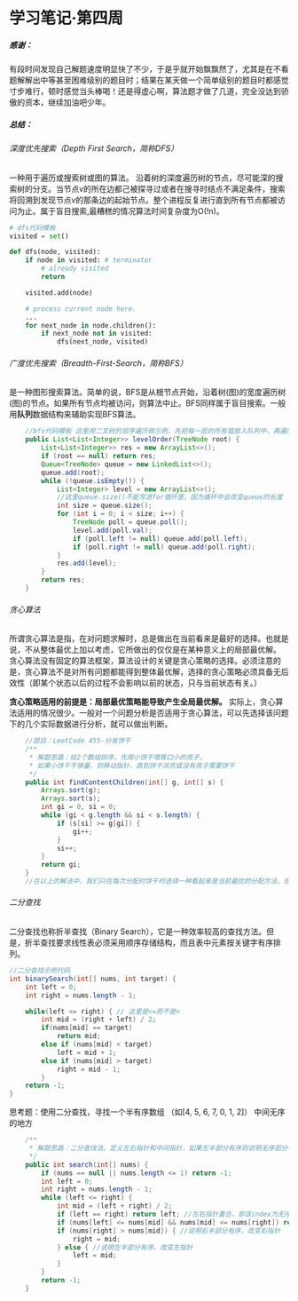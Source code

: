 # 学习笔记·第四周

##### 感谢：

​	有段时间发现自己解题速度明显快了不少，于是乎就开始飘飘然了，尤其是在不看题解解出中等甚至困难级别的题目时；结果在某天做一个简单级别的题目时都感觉寸步难行，顿时感觉当头棒喝！还是得虚心啊，算法题才做了几道，完全没达到骄傲的资本，继续加油吧少年。

##### 总结：

###### 深度优先搜索（Depth First Search，简称DFS）

一种用于遍历或搜索树或图的算法。 沿着树的深度遍历树的节点，尽可能深的搜索树的分支。当节点v的所在边都己被探寻过或者在搜寻时结点不满足条件，搜索将回溯到发现节点v的那条边的起始节点。整个进程反复进行直到所有节点都被访问为止。属于盲目搜索,最糟糕的情况算法时间复杂度为O(!n)。

```python
# dfs代码模板
visited = set() 

def dfs(node, visited):
    if node in visited: # terminator
    	# already visited 
    	return 

	visited.add(node) 

	# process current node here. 
	...
	for next_node in node.children(): 
		if next_node not in visited: 
			dfs(next_node, visited)
```

###### 广度优先搜索（Breadth-First-Search，简称BFS）

是一种图形搜索算法。简单的说，BFS是从根节点开始，沿着树(图)的宽度遍历树(图)的节点。如果所有节点均被访问，则算法中止。BFS同样属于盲目搜索。一般用**队列**数据结构来辅助实现BFS算法。

```java
	//bfs代码模板 这里用二叉树的层序遍历做示例，先把每一层的所有值放入队列中，再遍历队列取出值
	public List<List<Integer>> levelOrder(TreeNode root) {
        List<List<Integer>> res = new ArrayList<>();
        if (root == null) return res;
        Queue<TreeNode> queue = new LinkedList<>();
        queue.add(root);
        while (!queue.isEmpty()) {
            List<Integer> level = new ArrayList<>();
            //这里queue.size()不能写进for循环里，因为循环中会改变queue的长度
            int size = queue.size();
            for (int i = 0; i < size; i++) {
                TreeNode poll = queue.poll();
                level.add(poll.val);
                if (poll.left != null) queue.add(poll.left);
                if (poll.right != null) queue.add(poll.right);
            }
            res.add(level);
        }
        return res;
    }
```

###### 贪心算法

所谓贪心算法是指，在对问题求解时，总是做出在当前看来是最好的选择。也就是说，不从整体最优上加以考虑，它所做出的仅仅是在某种意义上的局部最优解。
贪心算法没有固定的算法框架，算法设计的关键是贪心策略的选择。必须注意的是，贪心算法不是对所有问题都能得到整体最优解，选择的贪心策略必须具备无后效性（即某个状态以后的过程不会影响以前的状态，只与当前状态有关。）

**贪心策略适用的前提是：局部最优策略能导致产生全局最优解。**
实际上，贪心算法适用的情况很少。一般对一个问题分析是否适用于贪心算法，可以先选择该问题下的几个实际数据进行分析，就可以做出判断。

```java
	//题目：LeetCode 455-分发饼干
	/**
     * 解题思路：给2个数组排序，先用小饼干喂胃口小的孩子，
     * 如果小饼干不够量，则移动指针，直到饼干派完或没有孩子需要饼干
     */
    public int findContentChildren(int[] g, int[] s) {
        Arrays.sort(g);
        Arrays.sort(s);
        int gi = 0, si = 0;
        while (gi < g.length && si < s.length) {
            if (s[si] >= g[gi]) {
                gi++;
            } 
            si++;
        }
        return gi;
    }
	//在以上的解法中，我们只在每次分配时饼干时选择一种看起来是当前最优的分配方法，但无法保证这种局部最优的分配方法最后能得到全局最优解。我们假设能得到全局最优解，并使用反证法进行证明，即假设存在一种比我们使用的贪心策略更优的最优策略。如果不存在这种最优策略，表示贪心策略就是最优策略，得到的解也就是全局最优解。
```

###### 二分查找

二分查找也称折半查找（Binary Search），它是一种效率较高的查找方法。但是，折半查找要求线性表必须采用顺序存储结构，而且表中元素按关键字有序排列。

```java
//二分查找示例代码
int binarySearch(int[] nums, int target) {
    int left = 0; 
    int right = nums.length - 1; 

    while(left <= right) { // 这里是<=而不是<
        int mid = (right + left) / 2;
        if(nums[mid] == target)
            return mid; 
        else if (nums[mid] < target)
            left = mid + 1; 
        else if (nums[mid] > target)
            right = mid - 1; 
        }
    return -1;
}
```

思考题：使用二分查找，寻找一个半有序数组 （如[4, 5, 6, 7, 0, 1, 2]） 中间无序的地方

```java
    /**
     * 解题思路：二分查找法，定义左右指针和中间指针，如果左半部分有序则说明无序部分在右半部分，反之亦然；直到左右指针重合即找到无序下标
     */
    public int search(int[] nums) {
        if (nums == null || nums.length <= 1) return -1;
        int left = 0;
        int right = nums.length - 1;
        while (left <= right) {
            int mid = (left + right) / 2;
            if (left == right) return left; //左右指针重合，即该index为无序位置
            if (nums[left] <= nums[mid] && nums[mid] <= nums[right]) return -1; //有序数组
            if (nums[right] > nums[mid]) { //说明右半部分有序，改变右指针
                right = mid;
            } else { //说明左半部分有序，改变左指针
                left = mid;
            }
        }
        return -1;
    }
```

